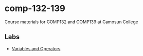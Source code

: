 # comp-132-139
Course materials for COMP132 and COMP139 at Camosun College

## Labs
* [Variables and Operators](labs/vars-and-ops/)
